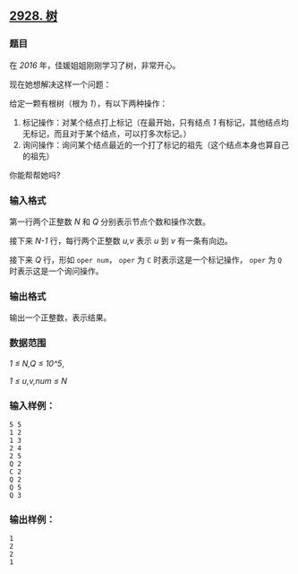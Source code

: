 ## [2928. 树](https://www.acwing.com/problem/content/2931/)

### 题目

在 *2016* 年，佳媛姐姐刚刚学习了树，非常开心。

现在她想解决这样一个问题：

给定一颗有根树（根为 *1*），有以下两种操作：

1. 标记操作：对某个结点打上标记（在最开始，只有结点 *1* 有标记，其他结点均无标记，而且对于某个结点，可以打多次标记。）
2. 询问操作：询问某个结点最近的一个打了标记的祖先（这个结点本身也算自己的祖先）

你能帮帮她吗?

### 输入格式

第一行两个正整数 *N* 和 *Q* 分别表示节点个数和操作次数。

接下来 *N-1* 行，每行两个正整数 *u,v* 表示 *u* 到 *v* 有一条有向边。

接下来 *Q* 行，形如 `oper num`， `oper` 为 `C` 时表示这是一个标记操作， `oper` 为 `Q` 时表示这是一个询问操作。

### 输出格式

输出一个正整数，表示结果。

### 数据范围

*1 ≤ N,Q ≤ 10^5*,

*1 ≤ u,v,num ≤ N*

### 输入样例：

```
5 5
1 2
1 3
2 4
2 5
Q 2
C 2
Q 2
Q 5
Q 3
```

### 输出样例：

```
1
2
2
1
```

